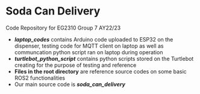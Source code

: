 # Soda Can Delivery
Code Repository for EG2310 Group 7 AY22/23

- **_laptop_codes_** contains Arduino code uploaded to ESP32 on the dispenser, testing code for MQTT client on laptop as well as communcation python script ran on laptop during operation
- **_turtlebot_python_script_** contains python scripts stored on the Turtlebot creating for the purpose of testing and reference
- **Files in the root directory** are reference source codes on some basic ROS2 functionalities
- Our main source code is **_soda_can_delivery_**
